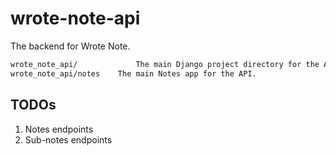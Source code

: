 # wrote-note-api

The backend for Wrote Note.

```md
wrote_note_api/             The main Django project directory for the API.
wrote_note_api/notes    The main Notes app for the API.
```

## TODOs

1. Notes endpoints
2. Sub-notes endpoints